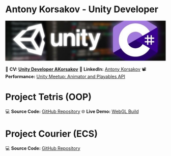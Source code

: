 # Antony Korsakov - Unity Developer

<img src="Documentation/screensaver.jpeg?raw=true" alt="Screensaver"/>

🎯 **CV: [Unity Developer AKorsakov](https://github.com/antonykorsakov/showcase/blob/main/Documentation/CV%20Unity%20Developer%20AKorsakov.pdf)**
🔗 **LinkedIn:** [Antony Korsakov](https://www.linkedin.com/in/antonykorsakov/)
📽 **Performance:** [Unity Meetup: Animator and Playables API](https://www.youtube.com/watch?v=824FOYwCV1k)

# Project Tetris (OOP)

💻 **Source Code:** [GitHub Repository](https://github.com/antonykorsakov/showcase_oop/tree/main/ProjectTetris2D)
🌐 **Live Demo:** [WebGL Build](https://antonykorsakov.github.io/showcase_oop/)

# Project Courier (ECS)

💻 **Source Code:** [GitHub Repository](https://github.com/antonykorsakov/showcase_ecs/tree/main/ProjectCourier)